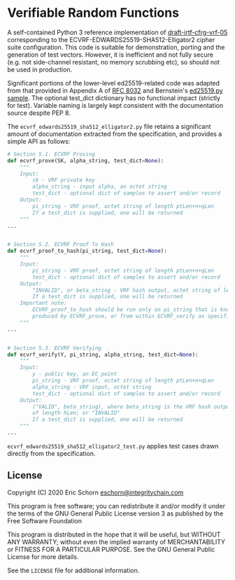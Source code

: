 # Verifiable Random Functions

A self-contained Python 3 reference implementation of [draft-irtf-cfrg-vrf-05](https://tools.ietf.org/pdf/draft-irtf-cfrg-vrf-05.pdf)
corresponding to the ECVRF-EDWARDS25519-SHA512-Elligator2 cipher suite configuration.
This code is suitable for demonstration, porting and the generation of test vectors. 
However, it is inefficient and not fully secure (e.g. not side-channel resistant, no 
memory scrubbing etc), so should not be used in production. 

Significant portions of the lower-level ed25519-related code was adapted from that 
provided in Appendix A of [RFC 8032](https://tools.ietf.org/pdf/rfc8032.pdf) and
Bernstein's [ed25519.py sample](https://ed25519.cr.yp.to/python/ed25519.py). The
optional test_dict dictionary has no functional impact (strictly for test). Variable
naming is largely kept consistent with the documentation source despite PEP 8.

The `ecvrf_edwards25519_sha512_elligator2.py` file retains a significant amount of
documentation extracted from the specification, and provides a simple API as follows:

```python
# Section 5.1. ECVRF Proving
def ecvrf_prove(SK, alpha_string, test_dict=None):
    """
    Input:
        sk - VRF private key
        alpha_string - input alpha, an octet string
        test_dict - optional dict of samples to assert and/or record
    Output:
        pi_string - VRF proof, octet string of length ptLen+n+qLen
        If a test_dict is supplied, one will be returned
    """
...


# Section 5.2. ECVRF Proof To Hash
def ecvrf_proof_to_hash(pi_string, test_dict=None):
    """
    Input:
        pi_string - VRF proof, octet string of length ptLen+n+qLen
        test_dict - optional dict of samples to assert and/or record
    Output:
        "INVALID", or beta_string - VRF hash output, octet string of length hLen
        If a test_dict is supplied, one will be returned
    Important note:
        ECVRF_proof_to_hash should be run only on pi_string that is known to have been
        produced by ECVRF_prove, or from within ECVRF_verify as specified in Section 5.3.
    """
...


# Section 5.3. ECVRF Verifying
def ecvrf_verify(Y, pi_string, alpha_string, test_dict=None):
    """
    Input:
        y - public key, an EC point
        pi_string - VRF proof, octet string of length ptLen+n+qLen
        alpha_string - VRF input, octet string
        test_dict - optional dict of samples to assert and/or record
    Output:
        ("VALID", beta_string), where beta_string is the VRF hash output, octet string
        of length hLen; or "INVALID"
        If a test_dict is supplied, one will be returned
    """
...
```

`ecvrf_edwards25519_sha512_elligator2_test.py` applies test cases drawn directly from
the specification.

## License

Copyright (C) 2020 Eric Schorn <eschorn@integritychain.com>

This program is free software; you can redistribute it and/or modify it under the terms
of the GNU General Public License version 3 as published by the Free Software Foundation

This program is distributed in the hope that it will be useful, but WITHOUT ANY WARRANTY;
without even the implied warranty of MERCHANTABILITY or FITNESS FOR A PARTICULAR PURPOSE.
See the GNU General Public License for more details.

See the `LICENSE` file for additional information.